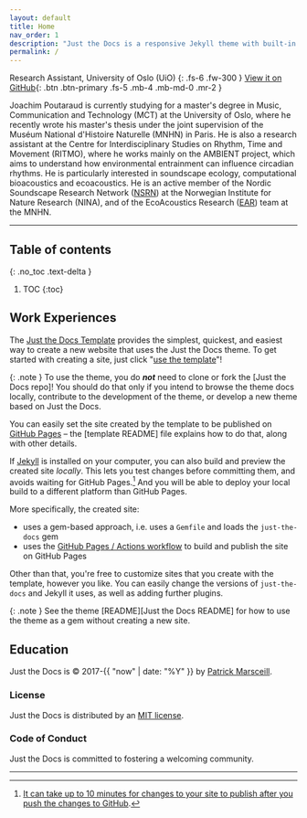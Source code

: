 ```yaml
---
layout: default
title: Home
nav_order: 1
description: "Just the Docs is a responsive Jekyll theme with built-in search that is easily customizable and hosted on GitHub Pages."
permalink: /
---
```


Research Assistant, University of Oslo (UiO) 
{: .fs-6 .fw-300 } 
[View it on GitHub][Joachim Poutaraud repo]{: .btn .btn-primary .fs-5 .mb-4 .mb-md-0 .mr-2 }

Joachim Poutaraud is currently studying for a master's degree in Music, Communication and Technology (MCT) at the University of Oslo, where he recently wrote his master's thesis under the joint supervision of the Muséum National d'Histoire Naturelle (MNHN) in Paris. He is also a research assistant at the Centre for Interdisciplinary Studies on Rhythm, Time and Movement (RITMO), where he works mainly on the AMBIENT project, which aims to understand how environmental entrainment can influence circadian rhythms. He is particularly interested in soundscape ecology, computational bioacoustics and ecoacoustics. He is an active member of the Nordic Soundscape Research Network ([NSRN](https://www.nina.no/english/Sustainable-society/Nature-and-society/Nordic-Soundscapes-Research-Network-NSRN)) at the Norwegian Institute for Nature Research (NINA), and of the EcoAcoustics Research ([EAR](https://ear.cnrs.fr/)) team at the MNHN.

---

## Table of contents
{: .no_toc .text-delta }

1. TOC
{:toc}

## Work Experiences

The [Just the Docs Template] provides the simplest, quickest, and easiest way to create a new website that uses the Just the Docs theme. To get started with creating a site, just click "[use the template]"!

{: .note }
To use the theme, you do ***not*** need to clone or fork the [Just the Docs repo]! You should do that only if you intend to browse the theme docs locally, contribute to the development of the theme, or develop a new theme based on Just the Docs.

You can easily set the site created by the template to be published on [GitHub Pages] – the [template README] file explains how to do that, along with other details.

If [Jekyll] is installed on your computer, you can also build and preview the created site *locally*. This lets you test changes before committing them, and avoids waiting for GitHub Pages.[^2] And you will be able to deploy your local build to a different platform than GitHub Pages.

More specifically, the created site:

- uses a gem-based approach, i.e. uses a `Gemfile` and loads the `just-the-docs` gem
- uses the [GitHub Pages / Actions workflow] to build and publish the site on GitHub Pages

Other than that, you're free to customize sites that you create with the template, however you like. You can easily change the versions of `just-the-docs` and Jekyll it uses, as well as adding further plugins.

{: .note }
See the theme [README][Just the Docs README] for how to use the theme as a gem without creating a new site.

## Education

Just the Docs is &copy; 2017-{{ "now" | date: "%Y" }} by [Patrick Marsceill](https://patrickmarsceill.com).

### License

Just the Docs is distributed by an [MIT license](https://github.com/just-the-docs/just-the-docs/tree/main/LICENSE.txt).

### Code of Conduct

Just the Docs is committed to fostering a welcoming community.

----

[^1]: The source file for this page uses all three markup languages.

[^2]: [It can take up to 10 minutes for changes to your site to publish after you push the changes to GitHub](https://docs.github.com/en/pages/setting-up-a-github-pages-site-with-jekyll/creating-a-github-pages-site-with-jekyll#creating-your-site).

[Jekyll]: https://jekyllrb.com
[Markdown]: https://daringfireball.net/projects/markdown/
[Liquid]: https://github.com/Shopify/liquid/wiki
[Front matter]: https://jekyllrb.com/docs/front-matter/
[Jekyll configuration]: https://jekyllrb.com/docs/configuration/
[Just the Docs Template]: https://just-the-docs.github.io/just-the-docs-template/
[Just the Docs]: https://just-the-docs.com
[Joachim Poutaraud repo]: https://github.com/joachimpoutaraud
[GitHub Pages]: https://pages.github.com/
[GitHub Pages / Actions workflow]: https://github.blog/changelog/2022-07-27-github-pages-custom-github-actions-workflows-beta/
[use the template]: https://github.com/just-the-docs/just-the-docs-template/generate
